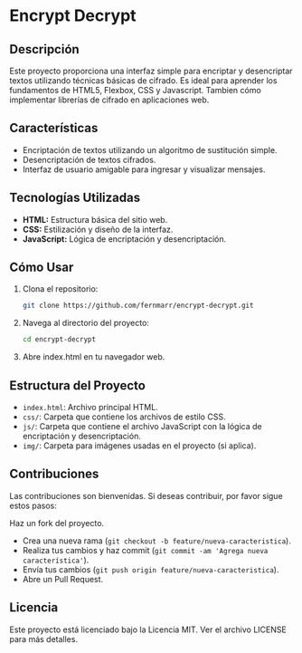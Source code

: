 # Encrypt Decrypt

## Descripción
Este proyecto proporciona una interfaz simple para encriptar y desencriptar textos utilizando técnicas básicas de cifrado. 
Es ideal para aprender los fundamentos de HTML5, Flexbox, CSS y Javascript. Tambien cómo implementar librerías de cifrado en aplicaciones web.

## Características
- Encriptación de textos utilizando un algoritmo de sustitución simple.
- Desencriptación de textos cifrados.
- Interfaz de usuario amigable para ingresar y visualizar mensajes.

## Tecnologías Utilizadas
- **HTML:** Estructura básica del sitio web.
- **CSS:** Estilización y diseño de la interfaz.
- **JavaScript:** Lógica de encriptación y desencriptación.

## Cómo Usar
1. Clona el repositorio:
   ```sh
   git clone https://github.com/fernmarr/encrypt-decrypt.git
   
2. Navega al directorio del proyecto:
   ```sh
   cd encrypt-decrypt

3. Abre index.html en tu navegador web.

## Estructura del Proyecto
- `index.html`: Archivo principal HTML.
- `css/`: Carpeta que contiene los archivos de estilo CSS.
- `js/`: Carpeta que contiene el archivo JavaScript con la lógica de encriptación y desencriptación.
- `img/`: Carpeta para imágenes usadas en el proyecto (si aplica).

## Contribuciones
Las contribuciones son bienvenidas. Si deseas contribuir, por favor sigue estos pasos:

Haz un fork del proyecto.
- Crea una nueva rama (`git checkout -b feature/nueva-caracteristica`).
- Realiza tus cambios y haz commit (`git commit -am 'Agrega nueva característica'`).
- Envía tus cambios (`git push origin feature/nueva-caracteristica`).
- Abre un Pull Request.

## Licencia
Este proyecto está licenciado bajo la Licencia MIT. Ver el archivo LICENSE para más detalles.

